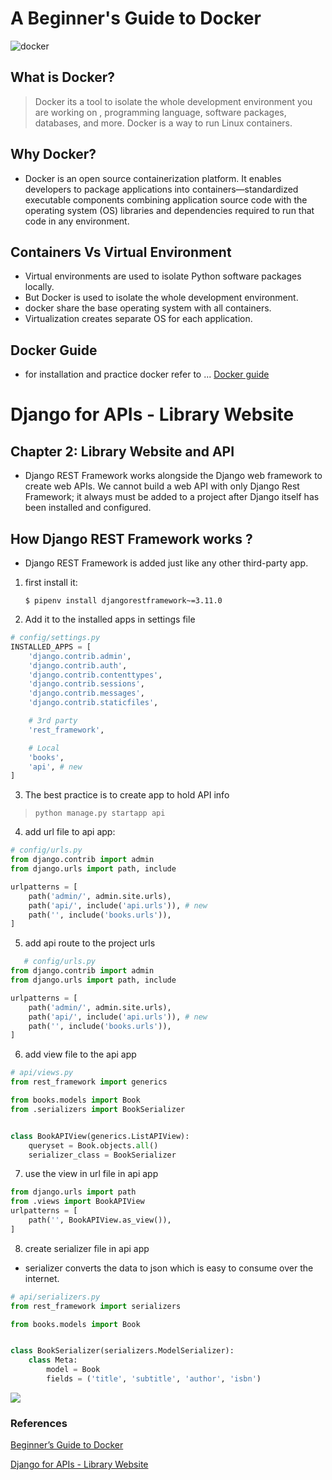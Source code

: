 # A Beginner's Guide to Docker

![docker](https://miro.medium.com/max/770/0*5zQfr6j2fAeNPy-H.png)

## What is Docker?

> Docker its a tool to isolate the whole development environment you are working on , programming language, software packages, databases, and more.
> Docker is a way to run Linux containers.

## Why Docker?
* Docker is an open source containerization platform. It enables developers to package applications into containers—standardized executable components combining application source code with the operating system (OS) libraries and dependencies required to run that code in any environment.



## Containers Vs Virtual Environment
* Virtual environments are used to isolate Python software packages locally.
* But Docker is used to isolate the whole development environment.
* docker share the base operating system with all containers.
* Virtualization creates separate OS for each application.

## Docker Guide 
* for installation and practice docker refer to ... 
[Docker guide](https://wsvincent.com/beginners-guide-to-docker/)

# Django for APIs - Library Website
## Chapter 2: Library Website and API

* Django REST Framework works alongside the Django web framework to create web APIs. We cannot build a web API with only Django Rest Framework; it always must be added to a project after Django itself has been installed and configured.

## How Django REST Framework works ?


* Django REST Framework is added just like any other third-party app.
  
1. first install it: 

    `$ pipenv install djangorestframework~=3.11.0`

2. Add it to the installed apps in settings file
```python
# config/settings.py
INSTALLED_APPS = [
    'django.contrib.admin',
    'django.contrib.auth',
    'django.contrib.contenttypes',
    'django.contrib.sessions',
    'django.contrib.messages',
    'django.contrib.staticfiles',

    # 3rd party
    'rest_framework',

    # Local
    'books',
    'api', # new
]
```


3. The best practice is to create  app to hold API info 
>`python manage.py startapp api`
4. add url file to api app:
```python
# config/urls.py
from django.contrib import admin
from django.urls import path, include

urlpatterns = [
    path('admin/', admin.site.urls),
    path('api/', include('api.urls')), # new
    path('', include('books.urls')),
]
```
5. add api route to the project urls
```python
   # config/urls.py
from django.contrib import admin
from django.urls import path, include

urlpatterns = [
    path('admin/', admin.site.urls),
    path('api/', include('api.urls')), # new
    path('', include('books.urls')),
]
```
6. add view file to the api app 

```python
# api/views.py
from rest_framework import generics

from books.models import Book
from .serializers import BookSerializer


class BookAPIView(generics.ListAPIView):
    queryset = Book.objects.all()
    serializer_class = BookSerializer
```
7. use the view in url file in api app

```python
from django.urls import path
from .views import BookAPIView
urlpatterns = [
    path('', BookAPIView.as_view()),
]
```
8. create serializer file in api app

* serializer converts the data to json which is easy to consume over the internet.
  
```python
# api/serializers.py
from rest_framework import serializers

from books.models import Book


class BookSerializer(serializers.ModelSerializer):
    class Meta:
        model = Book
        fields = ('title', 'subtitle', 'author', 'isbn')
```

![](https://djangoforapis.com/assets/images/02_book_api.png)
<br>

### References
[Beginner’s Guide to Docker](https://wsvincent.com/beginners-guide-to-docker/)
<br>

[Django for APIs - Library Website](https:/djangoforapis.com/library-website-and-api/)





